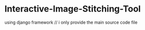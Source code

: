 # Interactive-Image-Stitching-Tool
using django framework
//
i only provide the main source code file
